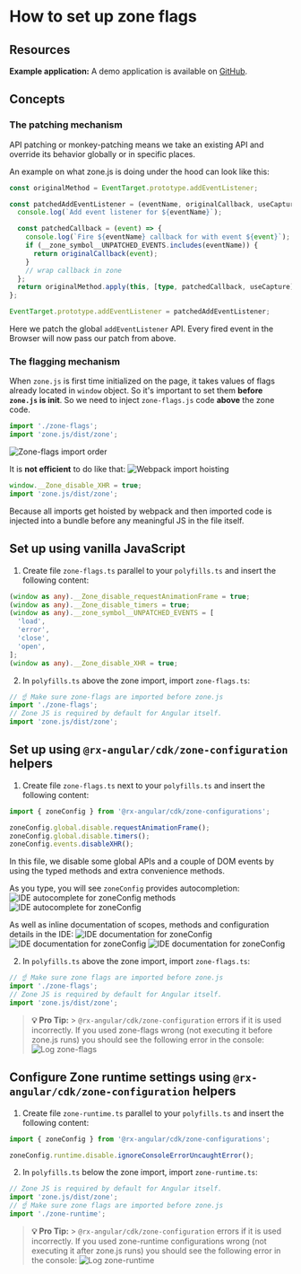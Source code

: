 # How to set up zone flags

## Resources

**Example application:**
A demo application is available on [GitHub](https://github.com/BioPhoton/rx-angular-cdk-zone-configuration).

## Concepts

### The patching mechanism

API patching or monkey-patching means we take an existing API and override its behavior globally or in specific places.

An example on what zone.js is doing under the hood can look like this:

```typescript
const originalMethod = EventTarget.prototype.addEventListener;

const patchedAddEventListener = (eventName, originalCallback, useCapture) => {
  console.log(`Add event listener for ${eventName}`);

  const patchedCallback = (event) => {
    console.log(`Fire ${eventName} callback for with event ${event}`);
    if (__zone_symbol__UNPATCHED_EVENTS.includes(eventName)) {
      return originalCallback(event);
    }
    // wrap callback in zone
  };
  return originalMethod.apply(this, [type, patchedCallback, useCapture]);
};

EventTarget.prototype.addEventListener = patchedAddEventListener;
```

Here we patch the global `addEventListener` API.
Every fired event in the Browser will now pass our patch from above.

### The flagging mechanism

When `zone.js` is first time initialized on the page, it takes values of flags already located in `window` object.
So it's important to set them **before `zone.js` is init**. So we need to inject `zone-flags.js` code **above** the zone code.

```typescript
import './zone-flags';
import 'zone.js/dist/zone';
```

![Zone-flags import order](https://raw.githubusercontent.com/rx-angular/rx-angular/main/libs/cdk/zone-configurations/docs/images/angular-zone-flags_import-order_michael-hladky.png)

It is **not efficient** to do like that:
![Webpack import hoisting](https://raw.githubusercontent.com/rx-angular/rx-angular/main/libs/cdk/zone-configurations/docs/images/angular-zone-flags_webpack-import-hoisting_michael-hladky.png)

```typescript
window.__Zone_disable_XHR = true;
import 'zone.js/dist/zone';
```

Because all imports get hoisted by webpack and then imported code is injected into a bundle before any meaningful JS in the file itself.

## Set up using vanilla JavaScript

1. Create file `zone-flags.ts` parallel to your `polyfills.ts` and insert the following content:

```typescript
(window as any).__Zone_disable_requestAnimationFrame = true;
(window as any).__Zone_disable_timers = true;
(window as any).__zone_symbol__UNPATCHED_EVENTS = [
  'load',
  'error',
  'close',
  'open',
];
(window as any).__Zone_disable_XHR = true;
```

2. In `polyfills.ts` above the zone import, import `zone-flags.ts`:

```typescript
// ☝️ Make sure zone-flags are imported before zone.js
import './zone-flags';
// Zone JS is required by default for Angular itself.
import 'zone.js/dist/zone';
```

## Set up using `@rx-angular/cdk/zone-configuration` helpers

1. Create file `zone-flags.ts` next to your `polyfills.ts` and insert the following content:

```typescript
import { zoneConfig } from '@rx-angular/cdk/zone-configurations';

zoneConfig.global.disable.requestAnimationFrame();
zoneConfig.global.disable.timers();
zoneConfig.events.disableXHR();
```

In this file, we disable some global APIs and a couple of DOM events by using the typed methods and extra convenience methods.

As you type, you will see `zoneConfig` provides autocompletion:
![IDE autocomplete for zoneConfig methods](https://raw.githubusercontent.com/rx-angular/rx-angular/main/libs/cdk/zone-configurations/docs/images/angular-zone-flags_ide-documentation-zoneConfig-api.png)
![IDE autocomplete for zoneConfig](https://raw.githubusercontent.com/rx-angular/rx-angular/main/libs/cdk/zone-configurations/docs/images/angular-zone-flags_ide-documentation-zoneConfig-global-flags.png)

As well as inline documentation of scopes, methods and configuration details in the IDE:
![IDE documentation for zoneConfig](https://raw.githubusercontent.com/rx-angular/rx-angular/main/libs/cdk/zone-configurations/docs/images/angular-zone-flags_ide-documentation-zoneConfig.png)
![IDE documentation for zoneConfig](https://raw.githubusercontent.com/rx-angular/rx-angular/main/libs/cdk/zone-configurations/docs/images/angular-zone-flags_ide-documentation-zoneConfig-global.png)
![IDE documentation for zoneConfig](https://raw.githubusercontent.com/rx-angular/rx-angular/main/libs/cdk/zone-configurations/docs/images/angular-zone-flags_ide-documentation-zoneConfig-global-flags-timers.png)

2. In `polyfills.ts` above the zone import, import `zone-flags.ts`:

```typescript
// ☝️ Make sure zone flags are imported before zone.js
import './zone-flags';
// Zone JS is required by default for Angular itself.
import 'zone.js/dist/zone';
```

> **💡 Pro Tip:** > `@rx-angular/cdk/zone-configuration` errors if it is used incorrectly.
> If you used zone-flags wrong (not executing it before zone.js runs) you should see the following error in the console:
> ![Log zone-flags](https://raw.githubusercontent.com/rx-angular/rx-angular/main/libs/cdk/zone-configurations/docs/images/angular-zone-flags_log-zone-flags_michael-hladky.png)

## Configure Zone runtime settings using `@rx-angular/cdk/zone-configuration` helpers

1. Create file `zone-runtime.ts` parallel to your `polyfills.ts` and insert the following content:

```typescript
import { zoneConfig } from '@rx-angular/cdk/zone-configurations';

zoneConfig.runtime.disable.ignoreConsoleErrorUncaughtError();
```

2. In `polyfills.ts` below the zone import, import `zone-runtime.ts`:

```typescript
// Zone JS is required by default for Angular itself.
import 'zone.js/dist/zone';
// ☝️ Make sure zone flags are imported before zone.js
import './zone-runtime';
```

> **💡 Pro Tip:** > `@rx-angular/cdk/zone-configuration` errors if it is used incorrectly.
> If you used zone-runtime configurations wrong (not executing it after zone.js runs) you should see the following error in the console:
> ![Log zone-runtime](https://raw.githubusercontent.com/rx-angular/rx-angular/main/libs/cdk/zone-configurations/docs/images/angular-zone-flags_log-zone-flags-runtime_michael-hladky.png)
